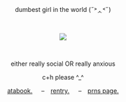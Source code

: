 <p align="center">
  dumbest girl in the world (˶˃ᆺ˂˶)
</p>
<br>
<p align="center">
  <img src="https://github.com/user-attachments/assets/6dad3870-5080-4888-bb28-1b26af79fbc9" />
</p>
<br>
<p align="center">
  either really social OR really anxious 
</p>
<p align="center">
  c+h please ^_^
</p>
<p align="center">
   <a href=https://forsaken.atabook.org>atabook.</a>⠀⠀–⠀ <a href=https://rentry.co/telcmon>rentry.</a>⠀⠀–⠀ <a href=https://en.pronouns.page/@bluudud>prns page.</a>
</p>
   
<!--
**ozoIog1/ozoIog1** is a ✨ _special_ ✨ repository because its `README.md` (this file) appears on your GitHub profile.

Here are some ideas to get you started:

- 🔭 I’m currently working on ...
- 🌱 I’m currently learning ...
- 👯 I’m looking to collaborate on ...
- 🤔 I’m looking for help with ...
- 💬 Ask me about ...
- 📫 How to reach me: ...
- 😄 Pronouns: ...
- ⚡ Fun fact: ...
-->
